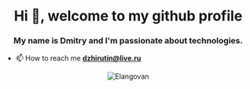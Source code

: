 <h1 align="center">Hi 👋, welcome to my github profile</h1>
<h3 align="center">My name is Dmitry and I'm passionate about  technologies.</h3>

- 📫 How to reach me **dzhirutin@live.ru**


<p align="center">
	<img src=https://github-readme-stats.vercel.app/api?username=elangosundar&show_icons=true alt=Elangovan />
</p>

<!--
**DZhirutin/DZhirutin** is a ✨ _special_ ✨ repository because its `README.md` (this file) appears on your GitHub profile.

Here are some ideas to get you started:

- 🔭 I’m currently working on ...
- 🌱 I’m currently learning ...
- 👯 I’m looking to collaborate on ...
- 🤔 I’m looking for help with ...
- 💬 Ask me about ...
- 📫 How to reach me: ...
- 😄 Pronouns: ...
- ⚡ Fun fact: ...
-->
